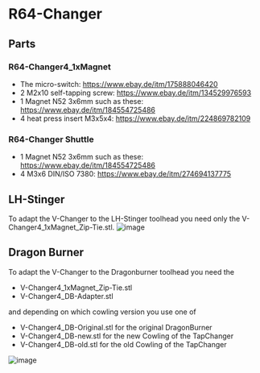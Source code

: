# R64-Changer


## Parts

### R64-Changer4_1xMagnet
- The micro-switch: https://www.ebay.de/itm/175888046420 
- 2 M2x10 self-tapping screw: https://www.ebay.de/itm/134529976593
- 1 Magnet N52 3x6mm such as these: https://www.ebay.de/itm/184554725486
- 4 heat press insert M3x5x4: https://www.ebay.de/itm/224869782109

### R64-Changer Shuttle
- 1 Magnet N52 3x6mm such as these: https://www.ebay.de/itm/184554725486
- 4 M3x6 DIN/ISO 7380: https://www.ebay.de/itm/274694137775 

## LH-Stinger

To adapt the V-Changer to the LH-Stinger toolhead you need only the V-Changer4_1xMagnet_Zip-Tie.stl.
![image](https://github.com/user-attachments/assets/4e304d52-1a01-4b6b-b602-c6203efbc8d6)

## Dragon Burner
To adapt the V-Changer to the Dragonburner toolhead you need the 
- V-Changer4_1xMagnet_Zip-Tie.stl
- V-Changer4_DB-Adapter.stl

and depending on which cowling version you use one of 
- V-Changer4_DB-Original.stl for the original DragonBurner 
- V-Changer4_DB-new.stl for the new Cowling of the TapChanger
- V-Changer4_DB-old.stl for the old Cowling of the TapChanger
 
![image](https://github.com/user-attachments/assets/ba61e9e3-9a4b-458c-b0d1-85d9f32696f9)


